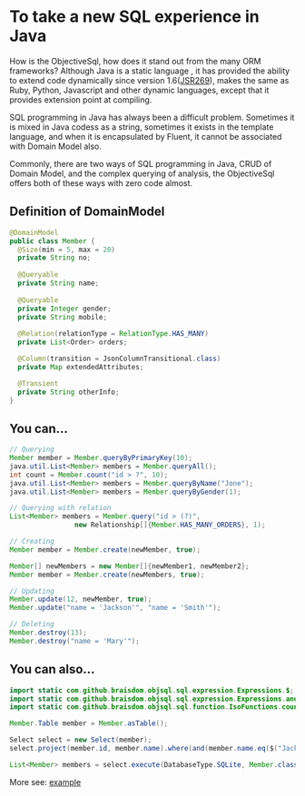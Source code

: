 # To take a new SQL experience in Java
How is the ObjectiveSql, how does it stand out from the many ORM frameworks?  Although Java is a static language , it has provided the ability to extend code dynamically since version 1.6([JSR269](https://www.jcp.org/en/jsr/detail?id=269)), makes the same as Ruby, Python, Javascript and other dynamic languages, except that it provides extension point at compiling.

SQL programming in Java has always been a difficult problem. Sometimes it is mixed in Java codess as a string, sometimes it exists in the template language, and when it is encapsulated by Fluent, it cannot be associated with Domain Model also. 

Commonly, there are two ways of SQL programming in Java, CRUD of Domain Model, and the complex querying of analysis, the ObjectiveSql offers both of these ways  with zero code almost.

## Definition of DomainModel

```java
@DomainModel
public class Member {
  @Size(min = 5, max = 20)
  private String no;
  
  @Queryable
  private String name;
  
  @Queryable
  private Integer gender;
  private String mobile;
  
  @Relation(relationType = RelationType.HAS_MANY)
  private List<Order> orders;

  @Column(transition = JsonColumnTransitional.class)
  private Map extendedAttributes;

  @Transient
  private String otherInfo;
}
```

## You can...

```java
// Querying
Member member = Member.queryByPrimaryKey(10);
java.util.List<Member> members = Member.queryAll();
int count = Member.count("id > ?", 10);
java.util.List<Member> members = Member.queryByName("Jone");
java.util.List<Member> members = Member.queryByGender(1);

// Querying with relation
List<Member> members = Member.query("id > (?)",
                new Relationship[]{Member.HAS_MANY_ORDERS}, 1);

// Creating
Member member = Member.create(newMember, true);

Member[] newMembers = new Member[]{newMember1, newMember2};
Member member = Member.create(newMembers, true); 

// Updating
Member.update(12, newMember, true);
Member.update("name = 'Jackson'", "name = 'Smith'");

// Deleting
Member.destroy(13);
Member.destroy("name = 'Mary'");

```

## You can also...

```java
import static com.github.braisdom.objsql.sql.expression.Expressions.$;
import static com.github.braisdom.objsql.sql.expression.Expressions.and;
import static com.github.braisdom.objsql.sql.function.IsoFunctions.count;

Member.Table member = Member.asTable();

Select select = new Select(member);
select.project(member.id, member.name).where(and(member.name.eq($("Jack")), member.gender.eq($(0))));

List<Member> members = select.execute(DatabaseType.SQLite, Member.class);

```

More see: [example](https://github.com/braisdom/ObjectiveSql/tree/master/example/src/main/java/com/github/braisdom/objsql/example)

